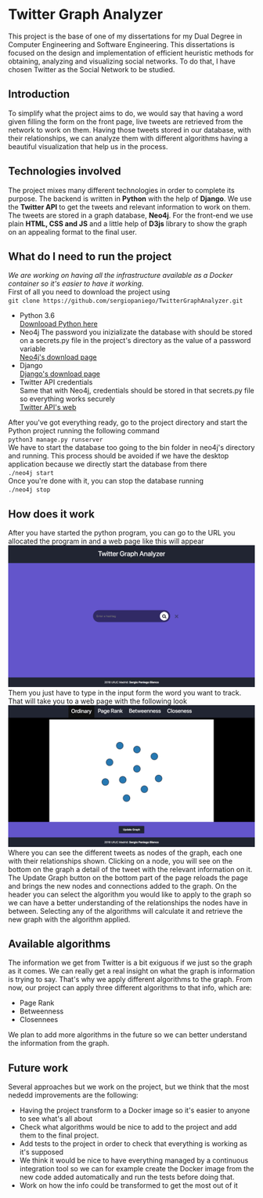 # Twitter Graph Analyzer
This project is the base of one of my dissertations for my Dual Degree in Computer Engineering and Software Engineering.
This dissertations is focused on the design and implementation of efficient heuristic methods for obtaining, analyzing
and visualizing social networks. To do that, I have chosen Twitter as the Social Network to be studied. 
## Introduction
To simplify what the project aims to do, we would say that having a word given filling the form on the front page, 
live tweets are retrieved from the network to work on them. Having those tweets stored in our database, with their 
relationships, we can analyze them with different algorithms having a beautiful visualization that help us in the process.
## Technologies involved
The project mixes many different technologies in order to complete its purpose. The backend is written in **Python** with the 
help of **Django**. We use the **Twitter API** to get the tweets and relevant information to work on them. The tweets are stored 
in a graph database, **Neo4j**. For the front-end we use plain **HTML, CSS and JS** and a little help of **D3js** library to 
show the graph on an appealing format to the final user. 
## What do I need to run the project
*We are working on having all the infrastructure available as a Docker container so it's easier to have it working.*  
First of all you need to download the project using  
`git clone https://github.com/sergiopaniego/TwitterGraphAnalyzer.git`
* Python 3.6  
[Downlooad Python here](https://www.python.org/downloads/)
* Neo4j
The password you inizializate the database with should be stored on a secrets.py file in the project's directory 
as the value of a password variable  
[Neo4j's download page](https://neo4j.com/download/)
* Django  
[Django's download page](https://www.djangoproject.com/download/)
* Twitter API credentials  
Same that with Neo4j, credentials should be stored in that secrets.py file so everything works securely  
[Twitter API's web](https://developer.twitter.com/en/docs)  

After you've got everything ready, go to the project directory and start the Python project running the following command  
 `python3 manage.py runserver`  
We have to start the database too going to the bin folder in neo4j's directory and running. This process should be avoided if 
we have the desktop application because we directly start the database from there  
 `./neo4j start`  
Once you're done with it, you can stop the database running  
 `./neo4j stop`  
## How does it work
After you have started the python program, you can go to the URL you allocated the program in and a web page like this will appear  
![Search Page Image](images/search_page.png)  
Them you just have to type in the input form the word you want to track.
That will take you to a web page with the following look  
![Graph Page Image](images/graph_page.png)  
Where you can see the different tweets as nodes of the graph, each one with their relationships shown. Clicking on a node,
you will see on the bottom on the graph a detail of the tweet with the relevant information on it. The Update Graph button 
on the bottom part of the page reloads the page and brings the new nodes and connections added to the graph.
On the header you can select the algorithm you would like to apply to the graph so we can have a better understanding of the relationships the nodes have in between.
Selecting any of the algorithms will calculate it and retrieve the new graph with the algorithm applied.
## Available algorithms
The information we get from Twitter is a bit exiguous if we just so the graph as it comes. We can really get a real insight on 
what the graph is information is trying to say. That's why we apply different algorithms to the graph. From now, our project 
can apply three different algorithms to that info, which are:
* Page Rank
* Betweenness
* Closennees

We plan to add more algorithms in the future so we can better understand the information from the graph.
## Future work
Several approaches but we work on the project, but we think that the most nededd improvements are the following:
* Having the project transform to a Docker image so it's easier to anyone to see what's all about 
* Check what algorithms would be nice to add to the project and add them to the final project. 
* Add tests to the project in order to check that everything is working as it's supposed
* We think it would be nice to have everything managed by a continuous integration tool so we can for example 
create the Docker image from the new code added automatically and run the tests before doing that.
* Work on how the info could be transformed to get the most out of it